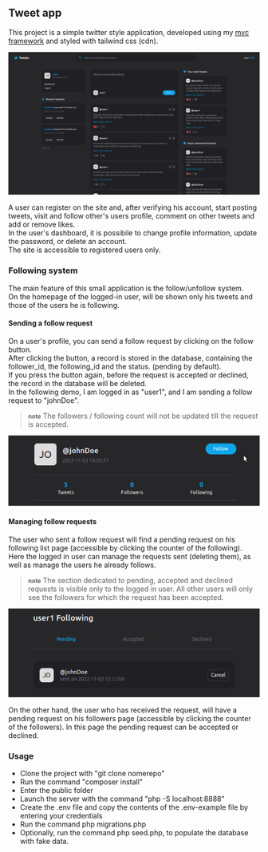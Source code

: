 ## Tweet app

This project is a simple twitter style application, developed using my [mvc framework](https://github.com/Jordan-Bianco/mvc_framework) and styled with tailwind css (cdn).<br>

![App-preview](public/images/Home-preview.png)

A user can register on the site and, after verifying his account, start posting tweets, visit and follow other's users profile, comment on other tweets and add or remove likes.<br>
In the user's dashboard, it is possibile to change profile information, update the password, or delete an account.
<br>
The site is accessible to registered users only.

### Following system

The main feature of this small application is the follow/unfollow system. <br>
On the homepage of the logged-in user, will be shown only his tweets and those of the users he is following.

#### Sending a follow request

On a user's profile, you can send a follow request by clicking on the follow button. <br> After clicking the button, a record is stored in the database, containing the follower_id, the following_id and the status. (pending by default).<br>
If you press the button again, before the request is accepted or declined, the record in the database will be deleted.<br>
In the following demo, I am logged in as "user1", and I am sending a follow request to "johnDoe".

> <small><strong>note</strong></small> The followers / following count will not be updated till the request is accepted.

![Follow preview](public/gif/follow-request.gif)

#### Managing follow requests

The user who sent a follow request will find a pending request on his following list page (accessible by clicking the counter of the following).
Here the logged in user can manage the requests sent (deleting them), as well as manage the users he already follows.

> <small><strong>note</strong></small> The section dedicated to pending, accepted and declined requests is visible only to the logged in user. All other users will only see the followers for which the request has been accepted.

![Follow preview](public/gif/manage-requests.gif)

On the other hand, the user who has received the request, will have a pending request on his followers page (accessible by clicking the counter of the followers). In this page the pending request can be accepted or declined.

### Usage

-   Clone the project with "git clone nomerepo"
-   Run the command "composer install"
-   Enter the public folder
-   Launch the server with the command "php -S localhost:8888"
-   Create the .env file and copy the contents of the .env-example file by entering your credentials
-   Run the command php migrations.php
-   Optionally, run the command php seed.php, to populate the database with fake data.
